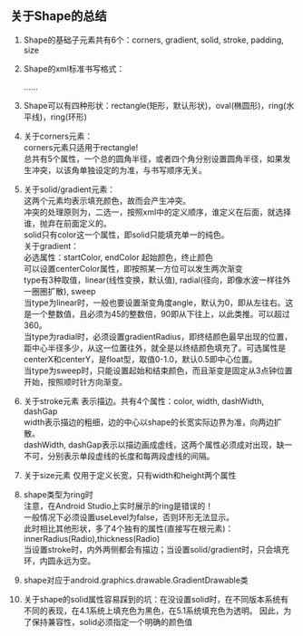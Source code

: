 ## 关于Shape的总结
1. Shape的基础子元素共有6个：corners, gradient, solid, stroke, padding, size
2. Shape的xml标准书写格式：  
    <?xml version="1.0" encoding="utf-8"?>
    <shape xmlns:android="http://schemas.android.com/apk/res/android"
        android:shape="rectangle">
        ……
    </shape>
3. Shape可以有四种形状：rectangle(矩形，默认形状)，oval(椭圆形)，ring(水平线)，ring(环形)
4. 关于corners元素：  
	corners元素只适用于rectangle!  
	总共有5个属性，一个总的圆角半径，或者四个角分别设置圆角半径，如果发生冲突，以该角单独设定的为准，与书写顺序无关。
5. 关于solid/gradient元素：  
     这两个元素均表示填充颜色，故而会产生冲突。  
     冲突的处理原则为，二选一，按照xml中的定义顺序，谁定义在后面，就选择谁，抛弃在前面定义的。  
     solid只有color这一个属性，即solid只能填充单一的纯色。  
     关于gradient：  
        必选属性：startColor, endColor 起始颜色，终止颜色  
        可以设置centerColor属性，即按照某一方位可以发生两次渐变  
        type有3种取值，linear(线性变换，默认值), radial(径向，即像水波一样往外一圈圈扩散), sweep  
        当type为linear时，一般也要设置渐变角度angle，默认为0，即从左往右。这是一个整数值，且必须为45的整数倍，90即从下往上，以此类推。可以超过360。  
        当type为radial时，必须设置gradientRadius，即终结颜色最早出现的位置，距中心半径多少，从这一位置往外，就全是以终结颜色填充了。可选属性是centerX和centerY，是float型，取值0-1.0，默认0.5即中心位置。  
        当type为sweep时，只能设置起始和结束颜色，而且渐变是固定从3点钟位置开始，按照顺时针方向渐变。

6. 关于stroke元素
	表示描边。共有4个属性：color, width, dashWidth, dashGap  
	width表示描边的粗细，边的中心以shape的长宽实际边界为准，向两边扩散。  
	dashWidth, dashGap表示以描边画成虚线，这两个属性必须成对出现，缺一不可，分别表示单段虚线的长度和每两段虚线的间隔。

7. 关于size元素
	仅用于定义长宽，只有width和height两个属性

8. shape类型为ring时  
	注意，在Android Studio上实时展示的ring是错误的！  
	一般情况下必须设置useLevel为false，否则环形无法显示。  
	此时相比其他形状，多了4个独有的属性(直接写在根元素)：innerRadius(Radio),thickness(Radio)  
	当设置stroke时，内外两侧都会有描边；当设置solid/gradient时，只会填充环，内圆永远为空。

9. shape对应于android.graphics.drawable.GradientDrawable类

10. 关于shape的solid属性容易踩到的坑：在没设置solid时，在不同版本系统有不同的表现，在4.1系统上填充色为黑色，在5.1系统填充色为透明。
  因此，为了保持兼容性，solid必须指定一个明确的颜色值
